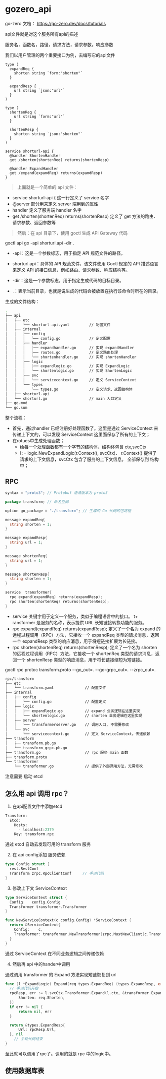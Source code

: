 # gozero_api

go-zero 文档： https://go-zero.dev/docs/tutorials

api文件就是对这个服务所有api的描述

服务名，函数名，路径，请求方法，请求参数，响应参数

我们以用户管理的两个重要接口为例，去编写它的api文件

```golang
type (
  expandReq {
    shorten string `form:"shorten"`
  }

  expandResp {
    url string `json:"url"`
  }
)

type (
  shortenReq {
    url string `form:"url"`
  }

  shortenResp {
    shorten string `json:"shorten"`
  }
)

service shorturl-api {
  @handler ShortenHandler
  get /shorten(shortenReq) returns(shortenResp)

  @handler ExpandHandler
  get /expand(expandReq) returns(expandResp)
}
```

> 上面就是一个简单的 api 文件：

+ service shorturl-api { 这一行定义了 service 名字
+ @server 部分用来定义 server 端用到的属性
+ handler 定义了服务端 handler 名字
+ get /shorten(shortenReq) returns(shortenResp) 定义了 get 方法的路由、请求参数、返回参数等

> 然后：在 api 目录下，使用 goctl 生成 API Gateway 代码

goctl api go -api shorturl.api -dir .

+ -api：这是一个参数标志，用于指定 API 规范文件的路径。
+ shorturl.api：具体的 API 规范文件，该文件使用 Goctl 规定的 API 描述语言来定义 API 的接口信息，例如路由、请求参数、响应结构等。

+ -dir：这是一个参数标志，用于指定生成代码的目标目录。
+ .：表示当前目录，也就是说生成的代码会被放置在执行该命令时所在的目录。


生成的文件结构：
```bash
.
├── api
│   ├── etc
│   │   └── shorturl-api.yaml         // 配置文件
│   ├── internal
│   │   ├── config
│   │   │   └── config.go             // 定义配置
│   │   ├── handler
│   │   │   ├── expandhandler.go      // 实现 expandHandler
│   │   │   ├── routes.go             // 定义路由处理
│   │   │   └── shortenhandler.go     // 实现 shortenHandler
│   │   ├── logic
│   │   │   ├── expandlogic.go        // 实现 ExpandLogic
│   │   │   └── shortenlogic.go       // 实现 ShortenLogic
│   │   ├── svc
│   │   │   └── servicecontext.go     // 定义 ServiceContext
│   │   └── types
│   │       └── types.go              // 定义请求、返回结构体
│   ├── shorturl.api
│   └── shorturl.go                   // main 入口定义
├── go.mod
└── go.sum
```

整个流程：
+ 首先，通过handler 已经注册好处理函数了。这里是通过 ServiceContext 来传递上下文的，可以发现 ServiceContext 这里面保存了所有的上下文；
+ 在rotues中生成处理函数；
    + 给每一个处理函数都有一个字节的结构体，结构体包含 ctx,svcCtx
    + l := logic.NewExpandLogic(r.Context(), svcCtx)、
    r.Context() 提供了请求的上下文信息，svcCtx 包含了服务的上下文信息。
    全部保存到 结构中；


## RPC

```go
syntax = "proto3"; // Protobuf 语法版本为 proto3

package transform; // 命名空间

option go_package = "./transform"; // 生成的 Go 代码的包路径

message expandReq{
  string shorten = 1;
}

message expandResp{
  string url = 1;
}

message shortenReq{
  string url = 1;
}

message shortenResp{
  string shorten = 1;
}

service  transformer{
  rpc expand(expandReq) returns(expandResp);
  rpc shorten(shortenReq) returns(shortenResp);
}
```

+ service 关键字用于定义一个服务，类似于编程语言中的接口。
t+ ransformer 是服务的名称，表示提供 URL 长短链接转换功能的服务。
+ rpc expand(expandReq) returns(expandResp); 定义了一个名为 expand 的远程过程调用（RPC）方法，它接收一个 expandReq 类型的请求消息，返回一个 expandResp 类型的响应消息，用于将短链接扩展为长链接。
+ rpc shorten(shortenReq) returns(shortenResp); 定义了一个名为 shorten 的远程过程调用（RPC）方法，它接收一个 shortenReq 类型的请求消息，返回一个 shortenResp 类型的响应消息，用于将长链接缩短为短链接。



goctl rpc protoc transform.proto --go_out=. --go-grpc_out=. --zrpc_out=.

```bash
rpc/transform
├── etc
│   └── transform.yaml              // 配置文件
├── internal
│   ├── config
│   │   └── config.go               // 配置定义
│   ├── logic
│   │   ├── expandlogic.go          // expand 业务逻辑在这里实现
│   │   └── shortenlogic.go         // shorten 业务逻辑在这里实现
│   ├── server
│   │   └── transformerserver.go    // 调用入口, 不需要修改
│   └── svc
│       └── servicecontext.go       // 定义 ServiceContext，传递依赖
├── transform
│   ├── transform.pb.go
│   └── transform_grpc.pb.go
├── transform.go                    // rpc 服务 main 函数
├── transform.proto
└── transformer
    └── transformer.go              // 提供了外部调用方法，无需修改
```

注意需要 启动 etcd

## 怎么用 api 调用 rpc？

1. 在api配置文件中添加etcd
```go
Transform:
  Etcd:
    Hosts:
      - localhost:2379
    Key: transform.rpc
```
通过 etcd 自动去发现可用的 transform 服务

2. 在 api config添加 服务依赖

```go
type Config struct {
  rest.RestConf
  Transform zrpc.RpcClientConf     // 手动代码
}
```
3. 修改上下文 ServiceContext

```go
type ServiceContext struct {
  Config    config.Config
  Transformer transformer.Transformer                                          // 手动代码
}

func NewServiceContext(c config.Config) *ServiceContext {
  return &ServiceContext{
    Config:    c,
    Transformer: transformer.NewTransformer(zrpc.MustNewClient(c.Transform)),  // 手动代码
  }
}
```

通过 ServiceContext 在不同业务逻辑之间传递依赖

4. 然后再 api 中的hander中调用

通过调用 transformer 的 Expand 方法实现短链恢复到 url

```go
func (l *ExpandLogic) Expand(req types.ExpandReq) (types.ExpandResp, error) {
  // 手动代码开始 
  rpcResp, err := l.svcCtx.Transformer.Expand(l.ctx, &transformer.ExpandReq{
      Shorten: req.Shorten,
  })
  if err != nil {
      return nil, err
  }

  return &types.ExpandResp{
      Url: rpcResp.Url,
  }, nil
    // 手动代码结束
}
```

至此就可以调用了rpc了。调用的就是 rpc 中的logic中。


## 使用数据库表


















